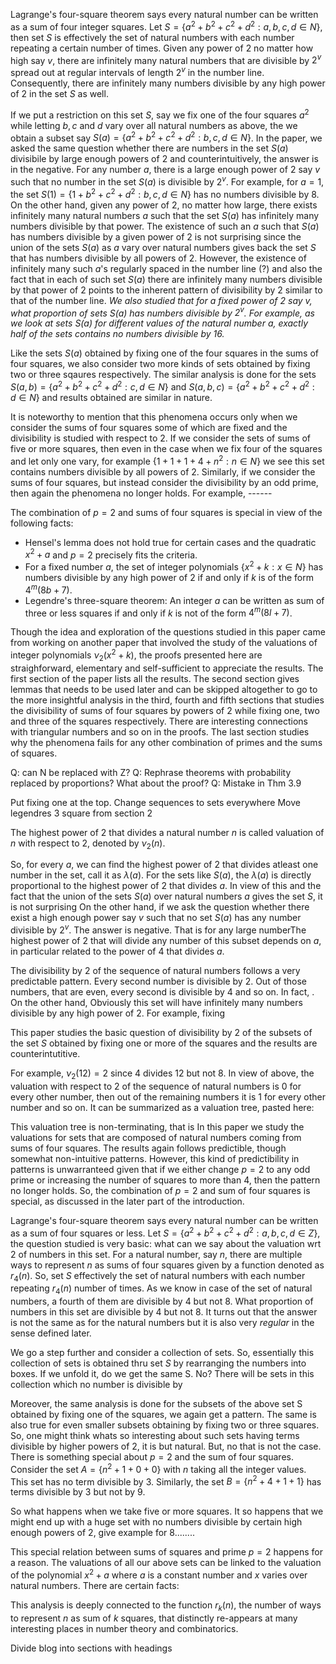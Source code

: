 Lagrange's four-square theorem says every natural number can be written as a sum of four integer squares. Let $S = \{ a^2+b^2+c^2+d^2: a,b,c,d \in N \}$, then set $S$ is effectively the set of natural numbers with each number repeating a certain number of times. Given any power of $2$ no matter how high say $v$, there are infinitely many natural numbers that are divisible by $2^v$ spread out at regular intervals of length $2^v$ in the number line. Consequently, there are infinitely many numbers divisible by any high power of $2$ in the set $S$ as well. 

If we put a restriction on this set $S$, say we fix one of the four squares $a^2$ while letting $b,c$ and $d$ vary over all natural numbers as above, the we obtain a subset say $S(a) = \{ a^2+b^2+c^2+d^2: b,c,d \in N \}$. In the paper, we asked the same question whether there are numbers in the set $S(a)$ divisibile by large enough powers of $2$ and counterintuitively, the answer is in the negative. For any number $a$, there is a large enough power of $2$ say $v$ such that no number in the set $S(a)$ is divisible by $2^v$. For example, for $a=1$, the set $S(1) = \{ 1+b^2+c^2+d^2: b,c,d \in N \}$ has no numbers divisible by $8$. On the other hand, given any power of $2$, no matter how large, there exists infinitely many natural numbers $a$ such that the set $S(a)$ has infinitely many numbers divisible by that power. The existence of such an $a$ such that $S(a)$ has numbers divisible by a given power of $2$ is not surprising since the union of the sets $S(a)$ as $a$ vary over natural numbers gives back the set $S$ that has numbers divisible by all powers of $2$. However, the existence of infinitely many such $a$'s regularly spaced in the number line (?) and also the fact that in each of such set $S(a)$ there are infinitely many numbers divisible by that power of $2$ points to the inherent pattern of divisibility by $2$ similar to that of the number line. *We also studied that for a fixed power of $2$ say $v$, what proportion of sets $S(a)$ has numbers divisible by $2^v$. For example, as we look at sets $S(a)$ for different values of the natural number $a$, exactly half of the sets contains no numbers divisible by $16$.*


Like the sets $S(a)$ obtained by fixing one of the four squares in the sums of four squares, we also consider two more kinds of sets obtained by fixing two or three sqaures respectively. The similar analysis is done for the sets $S(a,b) = \{ a^2+b^2+c^2+d^2: c,d \in N \}$ and $S(a,b,c) = \{ a^2+b^2+c^2+d^2: d \in N \}$ and results obtained are similar in nature. 

It is noteworthy to mention that this phenomena occurs only when we consider the sums of four squares some of which are fixed and the divisibility is studied with respect to $2$. If we consider the sets of sums of five or more squares, then even in the case when we fix four of the squares and let only one vary, for example $\{ 1+1+1+4+n^2: n \in N \}$ we see this set contains numbers divisible by all powers of $2$. Similarly, if we consider the sums of four squares, but instead consider the divisibility by an odd prime, then again the phenomena no longer holds. For example, ------ 

The combination of $p=2$ and sums of four squares is special in view of the following facts:
* Hensel's lemma does not hold true for certain cases and the quadratic $x^2+a$ and $p=2$ precisely fits the criteria.
* For a fixed number $a$, the set of integer polynomials $\{x^2+k : x \in N \}$ has numbers divisible by any high power of $2$ if and only if $k$ is of the form $4^m(8b+7)$.
* Legendre's three-square theorem: An integer $a$ can be written as sum of three or less squares if and only if $k$ is not of the form $4^m(8l+7)$.

Though the idea and exploration of the questions studied in this paper came from working on another paper that involved the study of the valuations of integer polynomials $\nu_2(x^2+k)$, the proofs presented here are straighforward, elementary and self-sufficient to appreciate the results. The first section of the paper lists all the results. The second section gives lemmas that needs to be used later and can be skipped altogether to go to the more insightful analysis in the third, fourth and fifth sections that studies the divisibility of sums of four squares by powers of $2$ while fixing one, two and three of the squares respectively. There are interesting connections with triangular numbers and so on in the proofs. The last section studies why the phenomena fails for any other combination of primes and the sums of squares.



Q: can N be replaced with Z?
Q: Rephrase theorems with probability replaced by proportions? What about the proof?
Q: Mistake in Thm 3.9

Put fixing one at the top.
Change sequences to sets everywhere
Move legendres 3 square from section 2










The highest power of 2 that divides a natural number $n$ is called valuation of $n$ with respect to 2, denoted by $\nu_2(n)$. 

So, for every $a$, we can find the highest power of $2$ that divides atleast one number in the set, call it as $\lambda(a)$. For the sets like $S(a)$, the $\lambda(a)$ is directly proportional to the highest power of $2$ that divides $a$. In view of this and the fact that the union of the sets $S(a)$ over natural numbers $a$ gives the set $S$, it is not surprising 
On the other hand, if we ask the question whether there exist a high enough power say $v$ such that no set $S(a)$ has any number divisible by $2^v$. The answer is negative. That is for any large numberThe highest power of $2$ that will divide any number of this subset depends on $a$, in particular related to the power of $4$ that divides $a$.

The divisibility by $2$ of the sequence of natural numbers follows a very predictable pattern. Every second number is 
divisible by $2$. Out of those numbers, that are even, every second is divisible by 4 and so on. In fact, . On the other hand,  Obviously this set will have infinitely many numbers divisible by any high power of $2$.   For example, fixing  

This paper studies the basic question of divisibility by $2$ of the subsets of the set $S$ obtained by fixing one or more of the squares and the results are counterintutitive.

For example, $\nu_2(12)=2$ since $4$ divides $12$ but not $8$. In view of above, the valuation with respect to 2 of the 
sequence of natural numbers is 0 for every other number, then out of the remaining numbers it is 1 for every other number and 
so on. It can be summarized as a valuation tree, pasted here:




This valuation tree is non-terminating, that is In this paper we study the valuations for sets that are composed of natural numbers coming from sums of four squares. The results again follows predictible, though somewhat non-intuitive patterns. However, this kind of predictibility in patterns is unwarranteed given that if we either change $p=2$ to any odd prime or increasing the number of squares to more than 4, then the pattern no longer holds. So, the combination of $p=2$ and sum of four squares is special, as discussed in the later part of the introduction. 

Lagrange's four-square theorem says every natural number can be written as a sum of four squares or less. Let $S = \{ a^2+b^2+c^2+d^2: a,b,c,d \in Z \}$, the question studied is very basic: what can we say about the valuation wrt $2$ 
of numbers in this set. For a natural number, say $n$, there are multiple ways to represent $n$ as sums of four squares given by a function denoted as $r_4(n)$. So, set $S$ effectively the set of natural numbers with each number repeating $r_4(n)$ number of times. As we know in case of the set of natural numbers, a fourth of them are divisible by $4$ but not $8$. What proportion of numbers in this set are divisible by $4$ but not $8$. It turns out that the answer is not the same as for the natural numbers but it is also very *regular* in the sense defined later. 

We go a step further and consider a collection of sets. So, essentially this collection of sets is obtained thru set $S$ by rearranging the numbers into boxes. If we unfold it, do we get the same S. No? There will be sets in this collection which no number is divisible by 

Moreover, the same analysis is done for the subsets of the above set S obtained by fixing one of the squares, we again get a 
pattern. The same is also true for even smaller subsets obtaining by fixing two or three squares. 
So, one might think whats so interesting about such sets having terms divisible by higher powers of $2$, it is but natural. 
But, no that is not the case. There is something special about $p=2$ and the sum of four squares. 
Consider the set $A = \{ n^2 + 1 + 0 + 0\}$ with $n$ taking all the integer values. This set has no term divisible by 3. 
Similarly, the set $B = \{ n^2 + 4 + 1 + 1\}$ has terms divisible by $3$ but not by $9$.

So what happens when we take five or more squares. It so happens that we might end up with a huge set with no numbers divisible
by certain high enough powers of 2, give example for $8$........


This special relation between sums of squares and prime $p=2$ happens for a reason. The valuations of all our above sets can be linked to the valuation of the polynomial $x^2+a$ where $a$ is a constant number and $x$ varies over natural numbers. There are certain facts:

This analysis is deeply connected to the function $r_k(n)$, the number of ways to represent $n$ as sum of $k$ squares, that distinctly re-appears at many interesting places in number theory and combinatorics.


Divide blog into sections with headings
